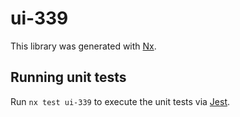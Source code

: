 # ui-339

This library was generated with [Nx](https://nx.dev).

## Running unit tests

Run `nx test ui-339` to execute the unit tests via [Jest](https://jestjs.io).
